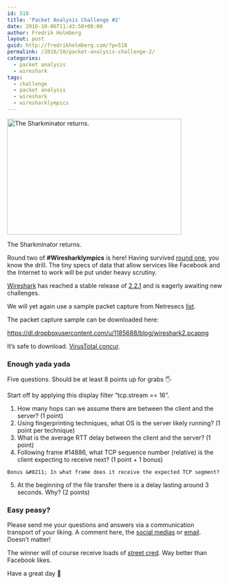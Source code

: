 ```yaml
---
id: 518
title: 'Packet Analysis Challenge #2'
date: 2016-10-06T11:43:58+00:00
author: Fredrik Holmberg
layout: post
guid: http://fredrikholmberg.com/?p=518
permalink: /2016/10/packet-analysis-challenge-2/
categories:
  - packet analysis
  - wireshark
tags:
  - challenge
  - packet analysis
  - wireshark
  - wiresharklympics
---
```

<div style="width: 415px" class="wp-caption aligncenter">
  <img class="" src="https://upload.wikimedia.org/wikipedia/commons/e/ea/Prionace_glauca_1.jpg" alt="The Sharkminator returns." width="405" height="270" />
  
  <p class="wp-caption-text">
    The Sharkminator returns.
  </p>
</div>

Round two of **#Wiresharklympics** is here! Having survived [round one](http://fredrikholmberg.com/2016/08/packet-analysis-challenge-1/), you know the drill. The tiny specs of data that allow services like Facebook and the Internet to work will be put under heavy scrutiny.

[Wireshark](https://www.wireshark.org/) has reached a stable release of [2.2.1](https://www.wireshark.org/docs/relnotes/wireshark-2.2.1.html) and is eagerly awaiting new challenges.

<!--more-->

We will yet again use a sample packet capture from Netresecs [list](http://www.netresec.com/?page=PcapFiles).

The packet capture sample can be downloaded here:
  
<https://dl.dropboxusercontent.com/u/1185688/blog/wireshark2.pcapng>

It&#8217;s safe to download. [VirusTotal concur](https://www.virustotal.com/nb/url/db7477fc363776d14277b0678d16cf88955a951d209812f7c57bfa7d82a48f44/analysis/1475743936/).

### Enough yada yada

Five questions. Should be at least 8 points up for grabs 🖐

Start off by applying this display filter &#8220;tcp.stream == 16&#8221;.

  1. How many hops can we assume there are between the client and the server? (1 point)
  2. Using fingerprinting techniques, what OS is the server likely running? (1 point per technique)
  3. What is the average RTT delay between the client and the server? (1 point)
  4. Following frame #14886, what TCP sequence number (relative) is the client expecting to receive next? (1 point + 1 bonus)
  
    Bonus &#8211; In what frame does it receive the expected TCP segment?
  5. At the beginning of the file transfer there is a delay lasting around 3 seconds. Why? (2 points)

### Easy peasy?

Please send me your questions and answers via a communication transport of your liking. A comment here, the [social medias](http://twitter.com/holmahenkel) or [email](mailto:mail@fredrikholmberg.com). Doesn&#8217;t matter!

The winner will of course receive loads of [street cred](http://www.urbandictionary.com/define.php?term=street%20cred). Way better than Facebook likes.

Have a great day 🐼
